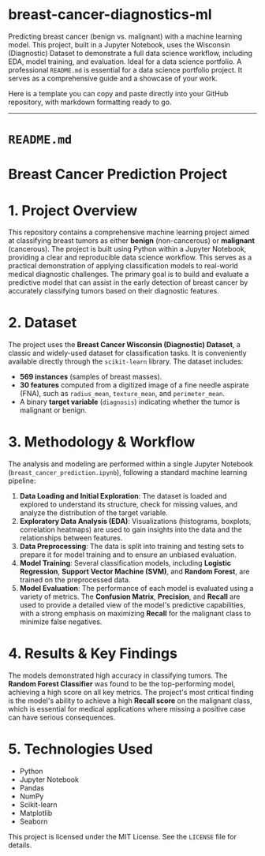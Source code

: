 # breast-cancer-diagnostics-ml
Predicting breast cancer (benign vs. malignant) with a machine learning model. This project, built in a Jupyter Notebook, uses the Wisconsin (Diagnostic) Dataset to demonstrate a full data science workflow, including EDA, model training, and evaluation. Ideal for a data science portfolio.
A professional `README.md` is essential for a data science portfolio project. It serves as a comprehensive guide and a showcase of your work.

Here is a template you can copy and paste directly into your GitHub repository, with markdown formatting ready to go.

-----

# `README.md`

# Breast Cancer Prediction Project

# 1\. Project Overview
This repository contains a comprehensive machine learning project aimed at classifying breast tumors as either **benign** (non-cancerous) or **malignant** (cancerous). The project is built using Python within a Jupyter Notebook, providing a clear and reproducible data science workflow. This serves as a practical demonstration of applying classification models to real-world medical diagnostic challenges.
The primary goal is to build and evaluate a predictive model that can assist in the early detection of breast cancer by accurately classifying tumors based on their diagnostic features.
# 2\. Dataset
The project uses the **Breast Cancer Wisconsin (Diagnostic) Dataset**, a classic and widely-used dataset for classification tasks. It is conveniently available directly through the `scikit-learn` library.
The dataset includes:
  * **569 instances** (samples of breast masses).
  * **30 features** computed from a digitized image of a fine needle aspirate (FNA), such as `radius_mean`, `texture_mean`, and `perimeter_mean`.
  * A binary **target variable** (`diagnosis`) indicating whether the tumor is malignant or benign.
# 3\. Methodology & Workflow
The analysis and modeling are performed within a single Jupyter Notebook (`breast_cancer_prediction.ipynb`), following a standard machine learning pipeline:
1.  **Data Loading and Initial Exploration**: The dataset is loaded and explored to understand its structure, check for missing values, and analyze the distribution of the target variable.
2.  **Exploratory Data Analysis (EDA)**: Visualizations (histograms, boxplots, correlation heatmaps) are used to gain insights into the data and the relationships between features.
3.  **Data Preprocessing**: The data is split into training and testing sets to prepare it for model training and to ensure an unbiased evaluation.
4.  **Model Training**: Several classification models, including **Logistic Regression**, **Support Vector Machine (SVM)**, and **Random Forest**, are trained on the preprocessed data.
5.  **Model Evaluation**: The performance of each model is evaluated using a variety of metrics. The **Confusion Matrix**, **Precision**, and **Recall** are used to provide a detailed view of the model's predictive capabilities, with a strong emphasis on maximizing **Recall** for the malignant class to minimize false negatives.
# 4\. Results & Key Findings
The models demonstrated high accuracy in classifying tumors. The **Random Forest Classifier** was found to be the top-performing model, achieving a high score on all key metrics. The project's most critical finding is the model's ability to achieve a high **Recall score** on the malignant class, which is essential for medical applications where missing a positive case can have serious consequences.
# 5\. Technologies Used
  * Python
  * Jupyter Notebook
  * Pandas
  * NumPy
  * Scikit-learn
  * Matplotlib
  * Seaborn

This project is licensed under the MIT License. See the `LICENSE` file for details.
